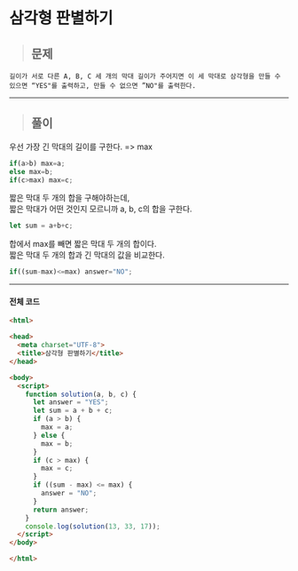 # 삼각형 판별하기

> ## 문제

```
길이가 서로 다른 A, B, C 세 개의 막대 길이가 주어지면 이 세 막대로 삼각형을 만들 수 있으면 “YES"를 출력하고, 만들 수 없으면 ”NO"를 출력한다.
```
***

> ## 풀이

우선 가장 긴 막대의 길이를 구한다. => max
```jsx
if(a>b) max=a;
else max=b;
if(c>max) max=c;
```

짧은 막대 두 개의 합을 구해야하는데,<br/>
짧은 막대가 어떤 것인지 모르니까 a, b, c의 합을 구한다.
```jsx
let sum = a+b+c;
```

합에서 max를 빼면 짧은 막대 두 개의 합이다. <br/>
짧은 막대 두 개의 합과 긴 막대의 값을 비교한다.
```jsx
if((sum-max)<=max) answer="NO"; 
```
***

#### 전체 코드
```html
<html>

<head>
  <meta charset="UTF-8">
  <title>삼각형 판별하기</title>
</head>

<body>
  <script>
    function solution(a, b, c) {
      let answer = "YES";
      let sum = a + b + c;
      if (a > b) {
        max = a;
      } else {
        max = b;
      }
      if (c > max) {
        max = c;
      }
      if ((sum - max) <= max) {
        answer = "NO";
      }
      return answer;
    }
    console.log(solution(13, 33, 17));
  </script>
</body>

</html>
```